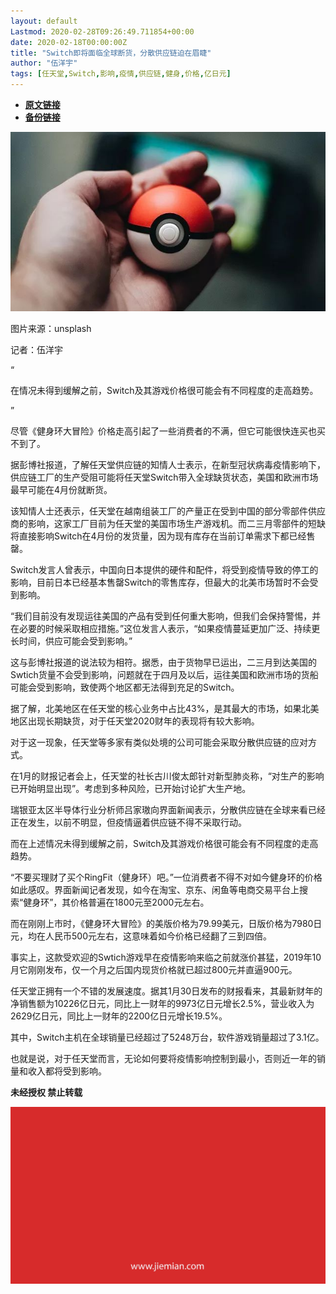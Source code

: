 ```yaml
---
layout: default
Lastmod: 2020-02-28T09:26:49.711854+00:00
date: 2020-02-18T00:00:00Z
title: "Switch即将面临全球断货，分散供应链迫在眉睫"
author: "伍洋宇"
tags: [任天堂,Switch,影响,疫情,供应链,健身,价格,亿日元]
---
```


* [**原文链接**](http://mp.weixin.qq.com/s?__biz=MjM5NTE0ODc2Nw==&mid=2650463707&idx=4&sn=00d3db59f571e8141c4a9471186738c4&chksm=bef29b6b8985127ddeedc3161b90ab140fbacbcf536d63bed0ec703ae3958b8385abaf542ad6#rd)
* [**备份链接**](http://archive.today/wJWJq)


![](/images/post/3da8bdd4c13a5213b1f58de9d3297d19.jpg)

图片来源：unsplash

记者：伍洋宇

“

  

在情况未得到缓解之前，Switch及其游戏价格很可能会有不同程度的走高趋势。

  

”

尽管《健身环大冒险》价格走高引起了一些消费者的不满，但它可能很快连买也买不到了。  

据彭博社报道，了解任天堂供应链的知情人士表示，在新型冠状病毒疫情影响下，供应链工厂的生产受阻可能将任天堂Switch带入全球缺货状态，美国和欧洲市场最早可能在4月份就断货。

该知情人士还表示，任天堂在越南组装工厂的产量正在受到中国的部分零部件供应商的影响，这家工厂目前为任天堂的美国市场生产游戏机。而二三月零部件的短缺将直接影响Switch在4月份的发货量，因为现有库存在当前订单需求下都已经售罄。

Switch发言人曾表示，中国向日本提供的硬件和配件，将受到疫情导致的停工的影响，目前日本已经基本售罄Switch的零售库存，但最大的北美市场暂时不会受到影响。

“我们目前没有发现运往美国的产品有受到任何重大影响，但我们会保持警惕，并在必要的时候采取相应措施。”这位发言人表示，“如果疫情蔓延更加广泛、持续更长时间，供应可能会受到影响。”

这与彭博社报道的说法较为相符。据悉，由于货物早已运出，二三月到达美国的Swtich货量不会受到影响，问题就在于四月及以后，运往美国和欧洲市场的货船可能会受到影响，致使两个地区都无法得到充足的Switch。

据了解，北美地区在任天堂的核心业务中占比43%，是其最大的市场，如果北美地区出现长期缺货，对于任天堂2020财年的表现将有较大影响。

对于这一现象，任天堂等多家有类似处境的公司可能会采取分散供应链的应对方式。

在1月的财报记者会上，任天堂的社长古川俊太郎针对新型肺炎称，“对生产的影响已开始明显出现”。考虑到多种风险，已开始讨论扩大生产地。

瑞银亚太区半导体行业分析师吕家璈向界面新闻表示，分散供应链在全球来看已经正在发生，以前不明显，但疫情逼着供应链不得不采取行动。

而在上述情况未得到缓解之前，Switch及其游戏价格很可能会有不同程度的走高趋势。

“不要买理财了买个RingFit（健身环）吧。”一位消费者不得不对如今健身环的价格如此感叹。界面新闻记者发现，如今在淘宝、京东、闲鱼等电商交易平台上搜索“健身环”，其价格普遍在1800元至2000元左右。

而在刚刚上市时，《健身环大冒险》的美版价格为79.99美元，日版价格为7980日元，均在人民币500元左右，这意味着如今价格已经翻了三到四倍。

事实上，这款受欢迎的Swtich游戏早在疫情影响来临之前就涨价甚猛，2019年10月它刚刚发布，仅一个月之后国内现货价格就已超过800元并直逼900元。

任天堂正拥有一个不错的发展速度。据其1月30日发布的财报看来，其最新财年的净销售额为10226亿日元，同比上一财年的9973亿日元增长2.5%，营业收入为2629亿日元，同比上一财年的2200亿日元增长19.5%。

其中，Switch主机在全球销量已经超过了5248万台，软件游戏销量超过了3.1亿。

也就是说，对于任天堂而言，无论如何要将疫情影响控制到最小，否则近一年的销量和收入都将受到影响。

  

**未经授权 禁止转载**

  

  

![](/images/post/3ef9527fd7edfb43b0c70486c7a956af.jpg)

